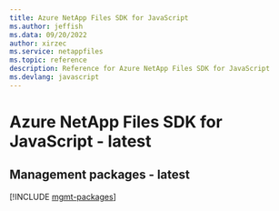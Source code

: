 ```yaml
---
title: Azure NetApp Files SDK for JavaScript
ms.author: jeffish
ms.data: 09/20/2022
author: xirzec
ms.service: netappfiles
ms.topic: reference
description: Reference for Azure NetApp Files SDK for JavaScript
ms.devlang: javascript
---
```

# Azure NetApp Files SDK for JavaScript - latest

## Management packages - latest
[!INCLUDE [mgmt-packages](netapp-files-mgmt-index.md)]